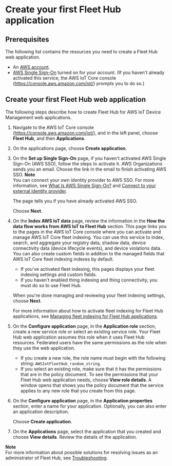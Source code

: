 # Create your first Fleet Hub application<a name="aws-iot-monitor-admin-getting-started-first-app"></a>

## Prerequisites<a name="aws-iot-monitor-admin-getting-started-prereqs"></a>

The following list contains the resources you need to create a Fleet Hub web application\.
+ An [AWS account](https://aws.amazon.com)\.
+ [AWS Single Sign\-On](https://aws.amazon.com/single-sign-on/) turned on for your account\. \(If you haven't already activated this service, the AWS IoT Core console \([https://console\.aws\.amazon\.com/iot/](https://console.aws.amazon.com/iot/)\) prompts you to do so\.\)

## Create your first Fleet Hub web application<a name="aws-iot-monitor-admin-getting-started-steps"></a>



The following steps describe how to create Fleet Hub for AWS IoT Device Management web applications\.

1. Navigate to the AWS IoT Core console \([https://console\.aws\.amazon\.com/iot/](https://console.aws.amazon.com/iot/)\), and in the left panel, choose **Fleet Hub**, and then **Applications**\.

1. On the applications page, choose **Create application**\.

1. On the **Set up Single Sign\-On** page, if you haven't activated AWS Single Sign\-On \(AWS SSO\), follow the steps to activate it\. AWS Organizations sends you an email\. Choose the link in the email to finish activating AWS SSO\.
**Note**  
You can connect your own identity provider to AWS SSO\. For more information, see [What Is AWS Single Sign\-On?](https://docs.aws.amazon.com/singlesignon/latest/userguide/) and [ Connect to your external identity provider](https://docs.aws.amazon.com/singlesignon/latest/userguide/manage-your-identity-source-idp.html)\.

   The page tells you if you have already activated AWS SSO\.

   Choose **Next**\.

1. On the **Index AWS IoT data** page, review the information in the **How the data flow works from AWS IoT to Fleet Hub** section\. This page links you to the pages in the AWS IoT Core console where you can activate and manage AWS IoT Core fleet indexing\. You can use this service to index, search, and aggregate your registry data, shadow data, device connectivity data \(device lifecycle events\), and device violations data\. You can also create custom fields in addition to the managed fields that AWS IoT Core fleet indexing indexes by default\.
   + If you've activated fleet indexing, this pages displays your fleet indexing settings and custom fields\.
   + If you haven't enabled thing indexing and thing connectivity, you must do so to use Fleet Hub\.

   When you're done managing and reviewing your fleet indexing settings, choose **Next**\.

   For more information about how to activate fleet indexing for Fleet Hub applications, see [Managing fleet indexing for Fleet Hub applications](aws-iot-monitor-admin-fleet-indexing.md)\.

1. On the **Configure application** page, in the **Application role** section, create a new service role or select an existing service role\. Your Fleet Hub web application assumes this role when it uses Fleet Hub resources\. Federated users have the same permissions as the role when they use the web application\.
   + If you create a new role, the role name must begin with the following string: `AWSIotFleetHub_random_string`\.
   + If you select an existing role, make sure that it has the permissions that are in the policy document\. To see the permissions that your Fleet Hub web application needs, choose **View role details**\. A window opens that shows you the policy document that the service applies to any new role that you create from this page\.

1. On the **Configure application** page, in the **Application properties** section, enter a name for your application\. Optionally, you can also enter an application description\.

   Choose **Create application**\.

1. On the **Applications** page, select the application that you created and choose **View details**\. Review the details of the application\.

**Note**  
For more information about possible solutions for resolving issues as an administrator of Fleet Hub, see [Troubleshooting](aws-iot-monitor-admin-troubleshoot.md)\.